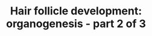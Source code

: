 ---
annotations:
- id: CL:0002559
  parent: native cell
  type: Cell Type Ontology
  value: hair follicle cell
- id: PW:0000004
  parent: regulatory pathway
  type: Pathway Ontology
  value: regulatory pathway
authors:
- Danieltrinunes
- Egonw
- MaintBot
- AlexanderPico
- Jmelius
- Khanspers
- DeSl
- Eweitz
communities:
- CIRM_Related
description: 'The hair follicle (HF) is the biological unit responsible for producing
  a single hair shaft. The follicles are arranged with concentric epithelial progenitor
  layers surrounding the dermal core, which is the dermal papilla (DP). Classically,
  the development of the follicle itself can be divided into three stages: [https://www.wikipathways.org/index.php/Pathway:WP2804
  Induction], Organogenesis and [https://www.wikipathways.org/index.php/Pathway:WP2840
  Cytodifferentiation].  Hair follicle development is a process dependent on epithelial-mesenchymal
  transitions orchestrated by many signaling pathways. Here we find one of three complex
  regulatory pathways assembled from a text mining approach portraying the development
  of this key mammal-specific structure.'
last-edited: 2021-05-22
ndex: b871b733-8b65-11eb-9e72-0ac135e8bacf
organisms:
- Homo sapiens
redirect_from:
- /index.php/Pathway:WP2839
- /instance/WP2839
revision: null
schema-jsonld:
- '@context': https://schema.org/
  '@id': https://wikipathways.github.io/pathways/WP2839.html
  '@type': Dataset
  creator:
    '@type': Organization
    name: WikiPathways
  description: 'The hair follicle (HF) is the biological unit responsible for producing
    a single hair shaft. The follicles are arranged with concentric epithelial progenitor
    layers surrounding the dermal core, which is the dermal papilla (DP). Classically,
    the development of the follicle itself can be divided into three stages: [https://www.wikipathways.org/index.php/Pathway:WP2804
    Induction], Organogenesis and [https://www.wikipathways.org/index.php/Pathway:WP2840
    Cytodifferentiation].  Hair follicle development is a process dependent on epithelial-mesenchymal
    transitions orchestrated by many signaling pathways. Here we find one of three
    complex regulatory pathways assembled from a text mining approach portraying the
    development of this key mammal-specific structure.'
  keywords:
  - Activin A
  - B-catenin
  - BMP s
  - CCND1
  - CCND2
  - CDH1
  - Cilia
  - EDA
  - EDAR
  - Eda
  - FGF
  - FGFR2
  - FOXI3
  - FZD1
  - GJB6
  - GLI s
  - GLI1
  - GLI2
  - ITGB1
  - LEF1
  - LRP5/6
  - Laminin-511
  - MYC
  - NCAM
  - NF-kB
  - NOG
  - Noggin
  - PDGF
  - PDGFRA
  - PTCH
  - PTCH1
  - Pathway
  - Primary
  - RUNX2
  - Ras-MAPK
  - SHH
  - SMO
  - SNAI1
  - Shh
  - TP63
  - Tgf-B2
  - WNT5A
  - Wnt
  license: CC0
  name: 'Hair follicle development: organogenesis - part 2 of 3'
seo: CreativeWork
title: 'Hair follicle development: organogenesis - part 2 of 3'
wpid: WP2839
---